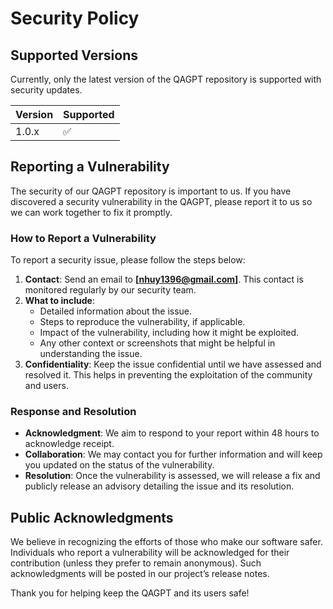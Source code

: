 # Security Policy

## Supported Versions

Currently, only the latest version of the QAGPT repository is supported with security updates.

| Version | Supported          |
| ------- | ------------------ |
| 1.0.x   | :white_check_mark: |

## Reporting a Vulnerability

The security of our QAGPT repository is important to us. If you have discovered a security vulnerability in the QAGPT, please report it to us so we can work together to fix it promptly. 

### How to Report a Vulnerability

To report a security issue, please follow the steps below:

1. **Contact**: Send an email to **[nhuy1396@gmail.com]**. This contact is monitored regularly by our security team.
2. **What to include**:
   - Detailed information about the issue.
   - Steps to reproduce the vulnerability, if applicable.
   - Impact of the vulnerability, including how it might be exploited.
   - Any other context or screenshots that might be helpful in understanding the issue.
3. **Confidentiality**: Keep the issue confidential until we have assessed and resolved it. This helps in preventing the exploitation of the community and users.

### Response and Resolution

- **Acknowledgment**: We aim to respond to your report within 48 hours to acknowledge receipt.
- **Collaboration**: We may contact you for further information and will keep you updated on the status of the vulnerability.
- **Resolution**: Once the vulnerability is assessed, we will release a fix and publicly release an advisory detailing the issue and its resolution.

## Public Acknowledgments

We believe in recognizing the efforts of those who make our software safer. Individuals who report a vulnerability will be acknowledged for their contribution (unless they prefer to remain anonymous). Such acknowledgments will be posted in our project’s release notes.

Thank you for helping keep the QAGPT and its users safe!
